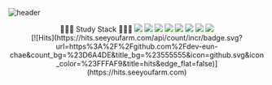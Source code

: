 ![header](https://capsule-render.vercel.app/api?type=waving&height=200&text=Dev.Eunchae&animation=fadeIn&fontSize=100&fontAlign=50&fontAlignY=40&color=gradient)

<div align=center>
👩🏻‍💻 Study Stack 👩🏻‍💻
<img src="https://img.shields.io/badge/html-E34F26?style=for-the-badge&logo=HTML5&logoColor=white">
<img src="https://img.shields.io/badge/CSS-#572B6?style=for-the-badge&logo=CSS3&logoColor=white">
<img src="https://img.shields.io/badge/JavaScript-F7DF1E?style=for-the-badge&logo=JavaScript&logoColor=white">
<img src="https://img.shields.io/badge/Next.js-000000?style=for-the-badge&logo=Next.js&logoColor=white">
<img src="https://img.shields.io/badge/GraphQL-E10098?style=for-the-badge&logo=GraphQL&logoColor=white">
<img src="https://img.shields.io/badge/TypeScript-3178C6?style=for-the-badge&logo=TypeScript&logoColor=white">
<img src="https://img.shields.io/badge/styled-components-DB7093?style=for-the-badge&logo=styled-components&logoColor=white">
<img src="https://img.shields.io/badge/Apollo GraphQL-#311C87?style=for-the-badge&logo=Apollo GraphQL&logoColor=white">
</div>

<div align=center>
[![Hits](https://hits.seeyoufarm.com/api/count/incr/badge.svg?url=https%3A%2F%2Fgithub.com%2Fdev-eun-chae&count_bg=%23D6A4DE&title_bg=%23555555&icon=github.svg&icon_color=%23FFFAF9&title=hits&edge_flat=false)](https://hits.seeyoufarm.com)
</div>
